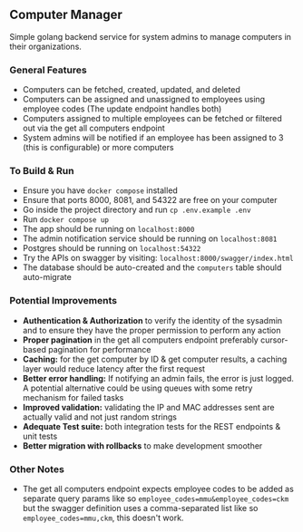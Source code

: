 ## Computer Manager

Simple golang backend service for system admins to manage computers in their organizations.

### General Features

- Computers can be fetched, created, updated, and deleted
- Computers can be assigned and unassigned to employees using employee codes (The update endpoint handles both)
- Computers assigned to multiple employees can be fetched or filtered out via the get all computers endpoint
- System admins will be notified if an employee has been assigned to 3 (this is configurable) or more computers

### To Build & Run

- Ensure you have `docker compose` installed
- Ensure that ports 8000, 8081, and 54322 are free on your computer
- Go inside the project directory and run `cp .env.example .env`
- Run `docker compose up`
- The app should be running on `localhost:8000`
- The admin notification service should be running on `localhost:8081`
- Postgres should be running on `localhost:54322`
- Try the APIs on swagger by visiting: `localhost:8000/swagger/index.html`
- The database should be auto-created and the `computers` table should auto-migrate

### Potential Improvements

- **Authentication & Authorization** to verify the identity of the sysadmin and to ensure they have the proper permission to perform any action
- **Proper pagination** in the get all computers endpoint preferably cursor-based pagination for performance
- **Caching:** for the get computer by ID & get computer results, a caching layer would reduce latency after the first request
- **Better error handling:** If notifying an admin fails, the error is just logged. A potential alternative could be using queues with some retry mechanism for failed tasks
- **Improved validation:** validating the IP and MAC addresses sent are actually valid and not just random strings
- **Adequate Test suite:** both integration tests for the REST endpoints & unit tests
- **Better migration with rollbacks** to make development smoother

### Other Notes

- The get all computers endpoint expects employee codes to be added as separate query params like so `employee_codes=mmu&employee_codes=ckm` but the swagger
  definition uses a comma-separated list like so `employee_codes=mmu,ckm`, this doesn't work.
